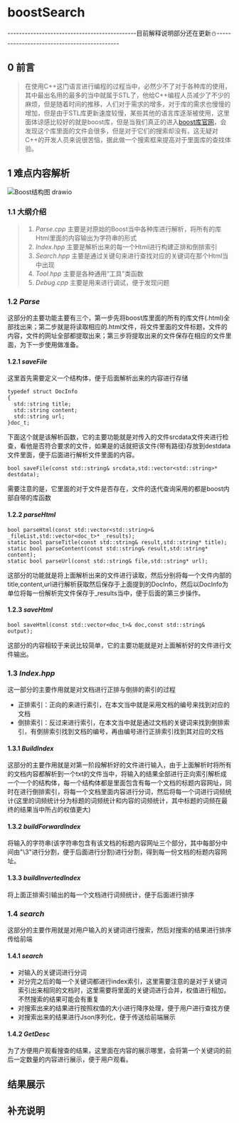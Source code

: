 # boostSearch
---------------------------------------------目前解释说明部分还在更新:snowman:--------------------------------------------
## 0 前言
> 在使用C++这门语言进行编程的过程当中，必然少不了对于各种库的使用，其中最出名用的最多的当中就属于STL了，他给C++编程人员减少了不少的麻烦，但是随着时间的推移，人们对于需求的增多，对于库的需求也慢慢的增加，但是由于STL库更新速度较慢，某些其他的语言库逐渐被使用，这里面体谅感比较好的就是boost库，但是当我们真正的进入[boost库官网](https://www.boost.org/)，会发现这个库里面的文件会很多，但是对于它们的搜索却没有，这无疑对C++的开发人员来说很苦恼，据此做一个搜索框来提高对于里面库的查找体验。
## 1 难点内容解析
![Boost结构图 drawio](https://github.com/Lp700750/BoostSearch/assets/104414865/d9a89950-e1ab-462d-8ce0-7d8f64fc068c)

### 1.1 大纲介绍
>1. _Parse.cpp_  主要是对原始的Boost当中各种库进行解析，将所有的库Html里面的内容输出为字符串的形式   
>2. _Index.hpp_  主要是解析出来的每一个Html进行构建正排和倒排索引   
>3. _Search.hpp_ 主要是通过关键句来进行查找对应的关键词在那个Html当中出现   
>4. _Tool.hpp_   主要是各种通用“工具”类函数  
>5. _Debug.cpp_  主要是用来进行调试，便于发现问题  
### 1.2 _Parse_
这部分的主要功能主要有三个，第一步先将boost库里面的所有的库文件(.html)全部找出来；第二步就是将读取相应的.html文件，将文件里面的文件标题，文件的内容，文件的网址全部都提取出来；第三步将提取出来的文件保存在相应的文件里面，为下一步使用做准备。    
#### 1.2.1 _saveFile_
这里首先需要定义一个结构体，便于后面解析出来的内容进行存储
```
typedef struct DocInfo
{
  std::string title;
  std::string content;
  std::string url;
}doc_t;
```   
下面这个就是该解析函数，它的主要功能就是对传入的文件srcdata文件夹进行检查，看他是否符合要求的文件，如果是的话就把该文件(带有路径)存放到destdata文件里面，便于后面进行解析文件里面的内容。
```   
bool saveFile(const std::string& srcdata,std::vector<std::string>* destdata);
```     
需要注意的是，它里面的对于文件是否存在，文件的迭代查询采用的都是boost内部自带的库函数
#### 1.2.2 _parseHtml_
```
bool parseHtml(const std::vector<std::string>& _fileList,std::vector<doc_t>* _results);
static bool parseTitle(const std::string& result,std::string* title);
static bool parseContent(const std::string& result,std::string* content);
static bool parseUrl(const std::string& file,std::string* url);
```   
这部分的功能就是将上面解析出来的文件进行读取，然后分别将每一个文件内部的title,content,url进行解析获取然后保存于上面提到的DocInfo，然后以DocInfo为单位将每一份解析完文件保存于_results当中，便于后面的第三步操作。
#### 1.2.3 _saveHtml_
```
bool saveHtml(const std::vector<doc_t>& doc,const std::string& output);
```
这部分的内容相较于来说比较简单，它的主要功能就是对上面解析好的文件进行文件输出。
###  1.3 _Index.hpp_
这一部分的主要作用就是对文档进行正排与倒排的索引的过程
- 正排索引：正向的来进行索引，在本文当中就是采用文档的编号来找到对应的文档
- 倒排索引：反过来进行索引，在本文当中就是通过文档的关键词来找到倒排索引，有倒排索引找到文档的编号，再由编号进行正排索引找到其对应的文档   
#### 1.3.1 _BuildIndex_
这部分的主要作用就是对第一阶段解析好的文件进行输入，由于上面解析时将所有的文档内容都解析到一个txt的文件当中，将输入的结果全部进行正向索引解析成一个一个的结构体，每一个结构体都是里面包含有每一个文档的标题内容网址，同时在进行倒排索引，将每一个文档里面内容进行分词，然后将每一个词进行词频统计(这里的词频统计分为标题的词频统计和内容的词频统计，其中标题的词频在最终的结果当中所占的权值更大)
#### 1.3.2 _buildForwardIndex_
将输入的字符串(该字符串包含有该文档的标题内容网址三个部分，其中每部分中间由"\3"进行分割，便于后面进行分割)进行分割，得到每一份文档的标题内容网址。
#### 1.3.3 _buildInvertedIndex_
将上面正排索引输出的每一个文档进行词频统计，便于后面进行排序
### 1.4 _search_
这部分的主要作用就是对用户输入的关键词进行搜索，然后对搜索的结果进行排序传给前端
#### 1.4.1 _search_
- 对输入的关键词进行分词
- 对分完之后的每一个关键词都进行index索引，这里需要注意的是对于关键词索引出来相同的文档时，这里需要将里面的关键词进行合并，权值进行相加，不然搜索的结果可能会有重复
- 对搜索出来的结果进行按照权值的大小进行降序处理，便于用户进行查找方便
- 对搜索出来的结果进行Json序列化，便于传送给前端展示
#### 1.4.2 _GetDesc_
为了方便用户观看搜查的结果，这里面在内容的展示哪里，会将第一个关键词的前后一定数量的内容进行展示，便于用户观看。

## 结果展示
## 补充说明
